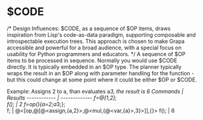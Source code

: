 # $CODE

/*
Design Influences:
$CODE, as a sequence of $OP items, draws inspiration from Lisp's code-as-data paradigm, supporting composable and introspectable execution trees. This approach is chosen to make Grapa accessible and powerful for a broad audience, with a special focus on usability for Python programmers and educators.
*/
A sequence of $OP items to be processed in sequence.  Normally you would use $CODE directly. It is typically embedded in an $OP type. The planner typically wraps the result in an $OP along with parameter handling for the function - but this could change at some point where it could be either $OP or $CODE. 

Example: Assigns 2 to a, than evaluates a*3, the result is 6
Commands | Results
------------ | -------------
f=@[1,2];</br>f(); | 2
f=op(){a=2;a*3;};</br>f; | @<[op,@[@<assign,{a,2}>,@<mul,{@<var,{a}>,3}>]],{}>
f(); | 6